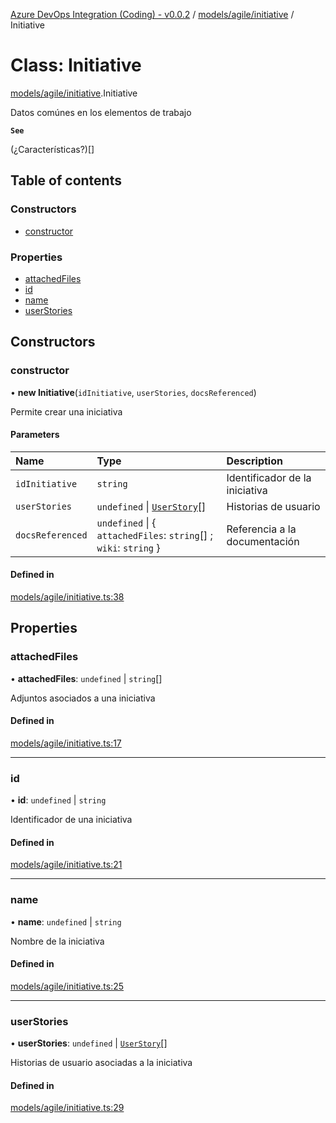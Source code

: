 [Azure DevOps Integration (Coding) - v0.0.2](../README.md) / [models/agile/initiative](../modules/models_agile_initiative.md) / Initiative

# Class: Initiative

[models/agile/initiative](../modules/models_agile_initiative.md).Initiative

Datos comúnes en los elementos de trabajo

**`See`**

(¿Características?)[]

## Table of contents

### Constructors

- [constructor](models_agile_initiative.Initiative.md#constructor)

### Properties

- [attachedFiles](models_agile_initiative.Initiative.md#attachedfiles)
- [id](models_agile_initiative.Initiative.md#id)
- [name](models_agile_initiative.Initiative.md#name)
- [userStories](models_agile_initiative.Initiative.md#userstories)

## Constructors

### constructor

• **new Initiative**(`idInitiative`, `userStories`, `docsReferenced`)

Permite crear una iniciativa

#### Parameters

| Name | Type | Description |
| :------ | :------ | :------ |
| `idInitiative` | `string` | Identificador de la iniciativa |
| `userStories` | `undefined` \| [`UserStory`](models_agile_userStory.UserStory.md)[] | Historias de usuario |
| `docsReferenced` | `undefined` \| { `attachedFiles`: `string`[] ; `wiki`: `string`  } | Referencia a la documentación |

#### Defined in

[models/agile/initiative.ts:38](https://github.com/jeysgar1/azure-devops-api-kms/blob/c1ba83d/src/models/agile/initiative.ts#L38)

## Properties

### attachedFiles

• **attachedFiles**: `undefined` \| `string`[]

Adjuntos asociados a una iniciativa

#### Defined in

[models/agile/initiative.ts:17](https://github.com/jeysgar1/azure-devops-api-kms/blob/c1ba83d/src/models/agile/initiative.ts#L17)

___

### id

• **id**: `undefined` \| `string`

Identificador de una iniciativa

#### Defined in

[models/agile/initiative.ts:21](https://github.com/jeysgar1/azure-devops-api-kms/blob/c1ba83d/src/models/agile/initiative.ts#L21)

___

### name

• **name**: `undefined` \| `string`

Nombre de la iniciativa

#### Defined in

[models/agile/initiative.ts:25](https://github.com/jeysgar1/azure-devops-api-kms/blob/c1ba83d/src/models/agile/initiative.ts#L25)

___

### userStories

• **userStories**: `undefined` \| [`UserStory`](models_agile_userStory.UserStory.md)[]

Historias de usuario asociadas a la iniciativa

#### Defined in

[models/agile/initiative.ts:29](https://github.com/jeysgar1/azure-devops-api-kms/blob/c1ba83d/src/models/agile/initiative.ts#L29)
